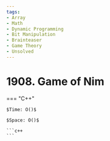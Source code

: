 ```yaml
---
tags:
- Array
- Math
- Dynamic Programming
- Bit Manipulation
- Brainteaser
- Game Theory
- Unsolved
---
```



# 1908. Game of Nim

=== "C++"

    $Time: O()$

    $Space: O()$

    ```c++
    ```